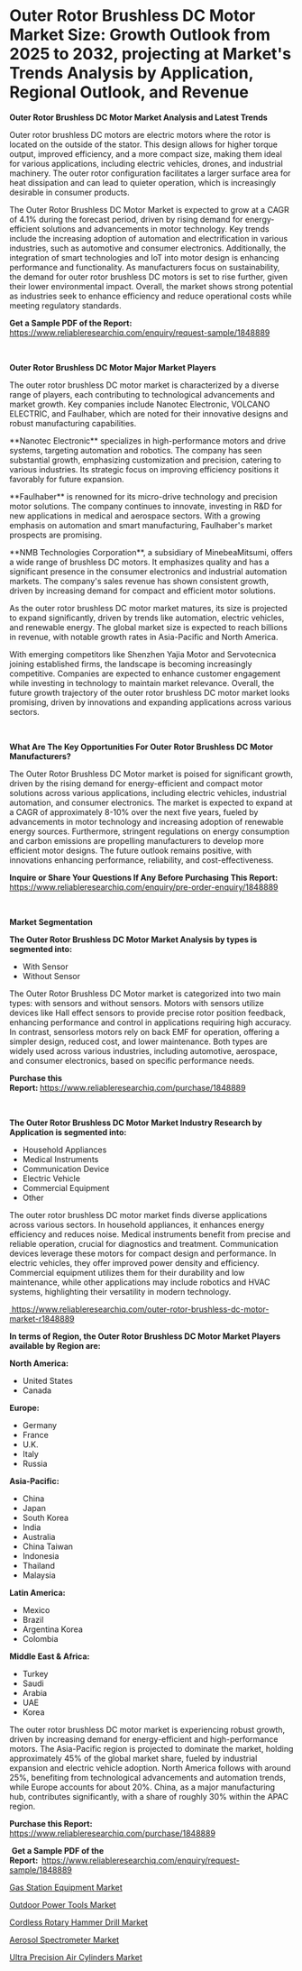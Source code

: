 <p><h1>Outer Rotor Brushless DC Motor Market Size: Growth Outlook from 2025 to 2032, projecting at Market's Trends Analysis by Application, Regional Outlook, and Revenue</h1></p><p><strong>Outer Rotor Brushless DC Motor Market Analysis and Latest Trends</strong></p>
<p><p>Outer rotor brushless DC motors are electric motors where the rotor is located on the outside of the stator. This design allows for higher torque output, improved efficiency, and a more compact size, making them ideal for various applications, including electric vehicles, drones, and industrial machinery. The outer rotor configuration facilitates a larger surface area for heat dissipation and can lead to quieter operation, which is increasingly desirable in consumer products.</p><p>The Outer Rotor Brushless DC Motor Market is expected to grow at a CAGR of 4.1% during the forecast period, driven by rising demand for energy-efficient solutions and advancements in motor technology. Key trends include the increasing adoption of automation and electrification in various industries, such as automotive and consumer electronics. Additionally, the integration of smart technologies and IoT into motor design is enhancing performance and functionality. As manufacturers focus on sustainability, the demand for outer rotor brushless DC motors is set to rise further, given their lower environmental impact. Overall, the market shows strong potential as industries seek to enhance efficiency and reduce operational costs while meeting regulatory standards.</p></p>
<p><strong>Get a Sample PDF of the Report:&nbsp;</strong> <a href="https://www.reliableresearchiq.com/enquiry/request-sample/1848889?utm_campaign=103&utm_medium=2&utm_source=Github&utm_content=ia&utm_term=22022025&utm_id=outer-rotor-brushless-dc-motor">https://www.reliableresearchiq.com/enquiry/request-sample/1848889</a></p>
<p>&nbsp;</p>
<p><strong>Outer Rotor Brushless DC Motor Major Market Players</strong></p>
<p><p>The outer rotor brushless DC motor market is characterized by a diverse range of players, each contributing to technological advancements and market growth. Key companies include Nanotec Electronic, VOLCANO ELECTRIC, and Faulhaber, which are noted for their innovative designs and robust manufacturing capabilities.</p><p>**Nanotec Electronic** specializes in high-performance motors and drive systems, targeting automation and robotics. The company has seen substantial growth, emphasizing customization and precision, catering to various industries. Its strategic focus on improving efficiency positions it favorably for future expansion.</p><p>**Faulhaber** is renowned for its micro-drive technology and precision motor solutions. The company continues to innovate, investing in R&D for new applications in medical and aerospace sectors. With a growing emphasis on automation and smart manufacturing, Faulhaber's market prospects are promising.</p><p>**NMB Technologies Corporation**, a subsidiary of MinebeaMitsumi, offers a wide range of brushless DC motors. It emphasizes quality and has a significant presence in the consumer electronics and industrial automation markets. The company's sales revenue has shown consistent growth, driven by increasing demand for compact and efficient motor solutions.</p><p>As the outer rotor brushless DC motor market matures, its size is projected to expand significantly, driven by trends like automation, electric vehicles, and renewable energy. The global market size is expected to reach billions in revenue, with notable growth rates in Asia-Pacific and North America.</p><p>With emerging competitors like Shenzhen Yajia Motor and Servotecnica joining established firms, the landscape is becoming increasingly competitive. Companies are expected to enhance customer engagement while investing in technology to maintain market relevance. Overall, the future growth trajectory of the outer rotor brushless DC motor market looks promising, driven by innovations and expanding applications across various sectors.</p></p>
<p>&nbsp;</p>
<p><strong>What Are The Key Opportunities For Outer Rotor Brushless DC Motor Manufacturers?</strong></p>
<p><p>The Outer Rotor Brushless DC Motor market is poised for significant growth, driven by the rising demand for energy-efficient and compact motor solutions across various applications, including electric vehicles, industrial automation, and consumer electronics. The market is expected to expand at a CAGR of approximately 8-10% over the next five years, fueled by advancements in motor technology and increasing adoption of renewable energy sources. Furthermore, stringent regulations on energy consumption and carbon emissions are propelling manufacturers to develop more efficient motor designs. The future outlook remains positive, with innovations enhancing performance, reliability, and cost-effectiveness.</p></p>
<p><strong>Inquire or Share Your Questions If Any Before Purchasing This Report:</strong> <a href="https://www.reliableresearchiq.com/enquiry/pre-order-enquiry/1848889?utm_campaign=103&utm_medium=2&utm_source=Github&utm_content=ia&utm_term=22022025&utm_id=outer-rotor-brushless-dc-motor">https://www.reliableresearchiq.com/enquiry/pre-order-enquiry/1848889</a></p>
<p>&nbsp;</p>
<p><strong>Market Segmentation</strong></p>
<p><strong>The Outer Rotor Brushless DC Motor Market Analysis by types is segmented into:</strong></p>
<p><ul><li>With Sensor</li><li>Without Sensor</li></ul></p>
<p><p>The Outer Rotor Brushless DC Motor market is categorized into two main types: with sensors and without sensors. Motors with sensors utilize devices like Hall effect sensors to provide precise rotor position feedback, enhancing performance and control in applications requiring high accuracy. In contrast, sensorless motors rely on back EMF for operation, offering a simpler design, reduced cost, and lower maintenance. Both types are widely used across various industries, including automotive, aerospace, and consumer electronics, based on specific performance needs.</p></p>
<p><strong>Purchase this Report:&nbsp;</strong><a href="https://www.reliableresearchiq.com/purchase/1848889?utm_campaign=103&utm_medium=2&utm_source=Github&utm_content=ia&utm_term=22022025&utm_id=outer-rotor-brushless-dc-motor">https://www.reliableresearchiq.com/purchase/1848889</a></p>
<p>&nbsp;</p>
<p><strong>The Outer Rotor Brushless DC Motor Market Industry Research by Application is segmented into:</strong></p>
<p><ul><li>Household Appliances</li><li>Medical Instruments</li><li>Communication Device</li><li>Electric Vehicle</li><li>Commercial Equipment</li><li>Other</li></ul></p>
<p><p>The outer rotor brushless DC motor market finds diverse applications across various sectors. In household appliances, it enhances energy efficiency and reduces noise. Medical instruments benefit from precise and reliable operation, crucial for diagnostics and treatment. Communication devices leverage these motors for compact design and performance. In electric vehicles, they offer improved power density and efficiency. Commercial equipment utilizes them for their durability and low maintenance, while other applications may include robotics and HVAC systems, highlighting their versatility in modern technology.</p></p>
<p><a href="https://www.reliableresearchiq.com/outer-rotor-brushless-dc-motor-market-r1848889?utm_campaign=103&utm_medium=2&utm_source=Github&utm_content=ia&utm_term=22022025&utm_id=outer-rotor-brushless-dc-motor">&nbsp;https://www.reliableresearchiq.com/outer-rotor-brushless-dc-motor-market-r1848889</a></p>
<p><strong>In terms of Region, the Outer Rotor Brushless DC Motor Market Players available by Region are:</strong></p>
<p>
    <p> <strong> North America: </strong>
        <ul>
            <li>United States</li>
            <li>Canada</li>
        </ul>
        </p> 
    <p> <strong> Europe: </strong>
        <ul>
            <li>Germany</li>
            <li>France</li>
            <li>U.K.</li>
            <li>Italy</li>
            <li>Russia</li>
        </ul>
        </p> 
    <p> <strong> Asia-Pacific: </strong>
        <ul>
            <li>China</li>
            <li>Japan</li>
            <li>South Korea</li>
            <li>India</li>
            <li>Australia</li>
            <li>China Taiwan</li>
            <li>Indonesia</li>
            <li>Thailand</li>
            <li>Malaysia</li>
        </ul>
        </p> 
    <p> <strong> Latin America: </strong>
        <ul>
            <li>Mexico</li>
            <li>Brazil</li>
            <li>Argentina Korea</li>
            <li>Colombia</li>
        </ul>
        </p> 
    <p> <strong> Middle East & Africa: </strong>
        <ul>
            <li>Turkey</li>
            <li>Saudi</li>
            <li>Arabia</li>
            <li>UAE</li>
            <li>Korea</li>
        </ul>
    </p>
    </p>
<p><p>The outer rotor brushless DC motor market is experiencing robust growth, driven by increasing demand for energy-efficient and high-performance motors. The Asia-Pacific region is projected to dominate the market, holding approximately 45% of the global market share, fueled by industrial expansion and electric vehicle adoption. North America follows with around 25%, benefiting from technological advancements and automation trends, while Europe accounts for about 20%. China, as a major manufacturing hub, contributes significantly, with a share of roughly 30% within the APAC region.</p></p>
<p><strong>Purchase this Report: </strong><a href="https://www.reliableresearchiq.com/purchase/1848889?utm_campaign=103&utm_medium=2&utm_source=Github&utm_content=ia&utm_term=22022025&utm_id=outer-rotor-brushless-dc-motor">https://www.reliableresearchiq.com/purchase/1848889</a></p>
<p>&nbsp;<strong>Get a Sample PDF of the Report:&nbsp;&nbsp;</strong><a href="https://www.reliableresearchiq.com/enquiry/request-sample/1848889?utm_campaign=103&utm_medium=2&utm_source=Github&utm_content=ia&utm_term=22022025&utm_id=outer-rotor-brushless-dc-motor">https://www.reliableresearchiq.com/enquiry/request-sample/1848889</a></p>
<p><strong></strong></p>
<p><p><a href="https://github.com/cachuhashieb/Market-Research-Report-List-1/blob/main/gas-station-equipment-market.md?utm_campaign=103&utm_medium=2&utm_source=Github&utm_content=ia&utm_term=22022025&utm_id=outer-rotor-brushless-dc-motor">Gas Station Equipment Market</a></p><p><a href="https://github.com/kmettjanksj7/Market-Research-Report-List-1/blob/main/outdoor-power-tools-market.md?utm_campaign=103&utm_medium=2&utm_source=Github&utm_content=ia&utm_term=22022025&utm_id=outer-rotor-brushless-dc-motor">Outdoor Power Tools Market</a></p><p><a href="https://github.com/bedelibekwe58/Market-Research-Report-List-1/blob/main/cordless-rotary-hammer-drill-market.md?utm_campaign=103&utm_medium=2&utm_source=Github&utm_content=ia&utm_term=22022025&utm_id=outer-rotor-brushless-dc-motor">Cordless Rotary Hammer Drill Market</a></p><p><a href="https://github.com/denuetkachci/Market-Research-Report-List-1/blob/main/aerosol-spectrometer-market.md?utm_campaign=103&utm_medium=2&utm_source=Github&utm_content=ia&utm_term=22022025&utm_id=outer-rotor-brushless-dc-motor">Aerosol Spectrometer Market</a></p><p><a href="https://github.com/groszsaoudrd/Market-Research-Report-List-1/blob/main/ultra-precision-air-cylinders-market.md?utm_campaign=103&utm_medium=2&utm_source=Github&utm_content=ia&utm_term=22022025&utm_id=outer-rotor-brushless-dc-motor">Ultra Precision Air Cylinders Market</a></p></p>